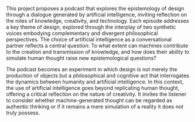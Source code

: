 This project proposes a podcast that explores the epistemology of design through a dialogue generated by artificial intelligence, inviting reflection on the roles of knowledge, creativity, and technology. Each episode addresses a key theme of design, explored through the interplay of two synthetic voices embodying complementary and divergent philosophical perspectives. The choice of artificial intelligence as a conversational partner reflects a central question: To what extent can machines contribute to the creation and transmission of knowledge, and how does their ability to simulate human thought raise new epistemological questions?

The podcast becomes an experiment in which design is not merely the production of objects but a philosophical and cognitive act that interrogates the dynamics between humanity and artificial intelligence. In this context, the use of artificial intelligence goes beyond replicating human thought, offering a critical reflection on the nature of creativity. It invites the listener to consider whether machine-generated thought can be regarded as authentic thinking or if it remains a mere simulation of a reality it does not truly possess.
